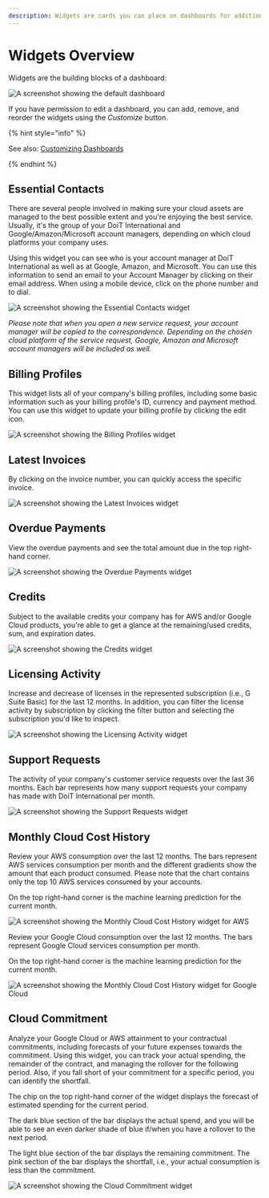 ```yaml
---
description: Widgets are cards you can place on dashboards for additional functionality
---
```


# Widgets Overview

Widgets are the building blocks of a dashboard:

![A screenshot showing the default dashboard](../.gitbook/assets/cmp-dashboard.png)

If you have permission to edit a dashboard, you can add, remove, and reorder the widgets using the _Customize_ button.

{% hint style="info" %}

See also: [Customizing Dashboards](customizing-dashboards.md)

{% endhint %}

## Essential Contacts

There are several people involved in making sure your cloud assets are managed to the best possible extent and you're enjoying the best service. Usually, it's the group of your DoiT International and Google/Amazon/Microsoft account managers, depending on which cloud platforms your company uses.

Using this widget you can see who is your account manager at DoiT International as well as at Google, Amazon, and Microsoft. You can use this information to send an email to your Account Manager by clicking on their email address. When using a mobile device, click on the phone number and to dial.

![A screenshot showing the _Essential Contacts_ widget](../.gitbook/assets/cmp-extended-team.png)

_Please note that when you open a new service request, your account manager will be copied to the correspondence. Depending on the chosen cloud platform of the service request, Google, Amazon and Microsoft account managers will be included as well._

## Billing Profiles

This widget lists all of your company's billing profiles, including some basic information such as your billing profile's ID, currency and payment method. You can use this widget to update your billing profile by clicking the edit icon.

![A screenshot showing the _Billing Profiles_ widget](../.gitbook/assets/cmp-billing-profiles.png)

## Latest Invoices

By clicking on the invoice number, you can quickly access the specific invoice.

![A screenshot showing the _Latest Invoices_ widget](../.gitbook/assets/cmp-latest-invoices.png)

## Overdue Payments

View the overdue payments and see the total amount due in the top right-hand corner.

![A screenshot showing the _Overdue Payments_ widget](../.gitbook/assets/cmp-overdue-payments.png)

## Credits

Subject to the available credits your company has for AWS and/or Google Cloud products, you're able to get a glance at the remaining/used credits, sum, and expiration dates.

![A screenshot showing the _Credits_ widget](../.gitbook/assets/cmp-credits.png)

## Licensing Activity

Increase and decrease of licenses in the represented subscription \(i.e., G Suite Basic\) for the last 12 months. In addition, you can filter the license activity by subscription by clicking the filter button and selecting the subscription you'd like to inspect.

![A screenshot showing the _Licensing Activity_ widget](../.gitbook/assets/cmp-license-activity-filter.png)

## Support Requests

The activity of your company's customer service requests over the last 36 months. Each bar represents how many support requests your company has made with DoiT International per month.

![A screenshot showing the _Support Requests_ widget](../.gitbook/assets/cmp-support-requests.png)

## Monthly Cloud Cost History

Review your AWS consumption over the last 12 months. The bars represent AWS services consumption per month and the different gradients show the amount that each product consumed. Please note that the chart contains only the top 10 AWS services consumed by your accounts.

On the top right-hand corner is the machine learning prediction for the current month.

![A screenshot showing the _Monthly Cloud Cost History_ widget for AWS](../.gitbook/assets/cmp-aws.png)

Review your Google Cloud consumption over the last 12 months. The bars represent Google Cloud services consumption per month.

On the top right-hand corner is the machine learning prediction for the current month.

![A screenshot showing the _Monthly Cloud Cost History_ widget for Google Cloud](../.gitbook/assets/cmp-google-cloud.png)

## Cloud Commitment

Analyze your Google Cloud or AWS attainment to your contractual commitments, including forecasts of your future expenses towards the commitment. Using this widget, you can track your actual spending, the remainder of the contract, and managing the rollover for the following period. Also, if you fall short of your commitment for a specific period, you can identify the shortfall.

The chip on the top right-hand corner of the widget displays the forecast of estimated spending for the current period.

The dark blue section of the bar displays the actual spend, and you will be able to see an even darker shade of blue if/when you have a rollover to the next period.

The light blue section of the bar displays the remaining commitment. The pink section of the bar displays the shortfall, i.e., your actual consumption is less than the commitment.

![A screenshot showing the _Cloud Commitment_ widget](../.gitbook/assets/cmp-cloud-commitments.png)
